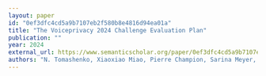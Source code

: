 ```yaml
---
layout: paper
id: "0ef3dfc4cd5a9b7107eb2f580b8e4816d94ea01a"
title: "The Voiceprivacy 2024 Challenge Evaluation Plan"
publication: ""
year: 2024
external_url: https://www.semanticscholar.org/paper/0ef3dfc4cd5a9b7107eb2f580b8e4816d94ea01a
authors: "N. Tomashenko, Xiaoxiao Miao, Pierre Champion, Sarina Meyer, Xin Wang, Emmanuel Vincent, Michele Panariello, Nicholas W. D. Evans, Junichi Yamagishi, M. Todisco"
---
```

